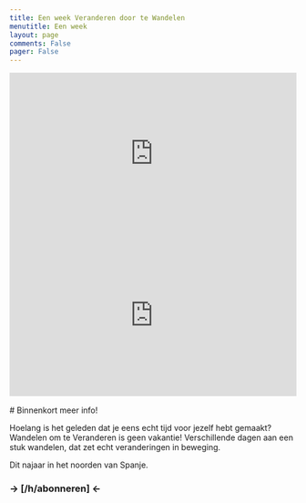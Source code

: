 ```yaml
---
title: Een week Veranderen door te Wandelen
menutitle: Een week
layout: page
comments: False
pager: False
---
```



<div class="row">
<div class="col-md-10 col-md-offset-2">
<div class="hidden-xs" style="padding:56.25% 0 0 0;position:relative;">
<iframe id='iframe' src="https://player.vimeo.com/video/336785113?title=0&byline=0&portrait=0&autoplay=1&muted=1&loop=1&cc=dutch" style="position:absolute;top:0;left:0;width:100%;height:100%;" frameborder="0" webkitallowfullscreen mozallowfullscreen allowfullscreen></iframe>
</div>

<div class="visible-xs-block" style="padding:56.25% 0 0 0;position:relative;">
<iframe src="https://player.vimeo.com/video/336785113?title=0&byline=0&portrait=0&autoplay=0&muted=0&loop=0&cc=dutch" style="position:absolute;top:0;left:0;width:100%;height:100%;" frameborder="0" webkitallowfullscreen mozallowfullscreen allowfullscreen></iframe>
</div>

<script src="https://player.vimeo.com/api/player.js"></script>

</div>
</div>
<br/>
# Binnenkort meer info!

Hoelang is het geleden dat je eens echt tijd voor jezelf hebt gemaakt?
Wandelen om te Veranderen is geen vakantie! Verschillende dagen aan een stuk wandelen, dat zet echt veranderingen in beweging. 

Dit najaar in het noorden van Spanje.

### → [/h/abonneren] ←

